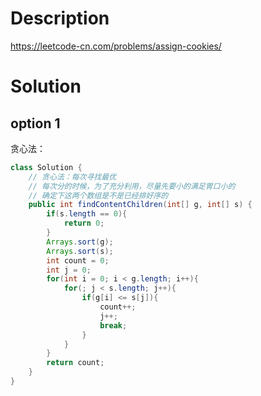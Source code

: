 # Description

https://leetcode-cn.com/problems/assign-cookies/



# Solution

## option 1

贪心法：

```java
class Solution {
    // 贪心法：每次寻找最优
    // 每次分的时候，为了充分利用，尽量先要小的满足胃口小的
    // 确定下这两个数组是不是已经排好序的
    public int findContentChildren(int[] g, int[] s) {
        if(s.length == 0){
            return 0;
        }
        Arrays.sort(g);
        Arrays.sort(s);
        int count = 0;
        int j = 0;
        for(int i = 0; i < g.length; i++){
            for(; j < s.length; j++){
                if(g[i] <= s[j]){
                    count++;
                    j++;
                    break;
                }
            }
        }
        return count;
    }
}
```

